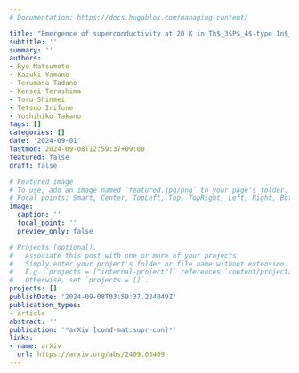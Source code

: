 ```yaml
---
# Documentation: https://docs.hugoblox.com/managing-content/

title: "Emergence of superconductivity at 20 K in Th$_3$P$_4$-type In$_{3-x}$S$_4$ synthesized by Diamond anvil cell with boron-doped Diamond electrodes"
subtitle: ''
summary: ''
authors:
- Ryo Matsumoto
- Kazuki Yamane
- Terumasa Tadano
- Kensei Terashima
- Toru Shinmei
- Tetsuo Irifune
- Yoshihiko Takano
tags: []
categories: []
date: '2024-09-01'
lastmod: 2024-09-08T12:59:37+09:00
featured: false
draft: false

# Featured image
# To use, add an image named `featured.jpg/png` to your page's folder.
# Focal points: Smart, Center, TopLeft, Top, TopRight, Left, Right, BottomLeft, Bottom, BottomRight.
image:
  caption: ''
  focal_point: ''
  preview_only: false

# Projects (optional).
#   Associate this post with one or more of your projects.
#   Simply enter your project's folder or file name without extension.
#   E.g. `projects = ["internal-project"]` references `content/project/deep-learning/index.md`.
#   Otherwise, set `projects = []`.
projects: []
publishDate: '2024-09-08T03:59:37.224049Z'
publication_types:
- article
abstract: ''
publication: '*arXiv [cond-mat.supr-con]*'
links:
- name: arXiv
  url: https://arxiv.org/abs/2409.03409
---
```

